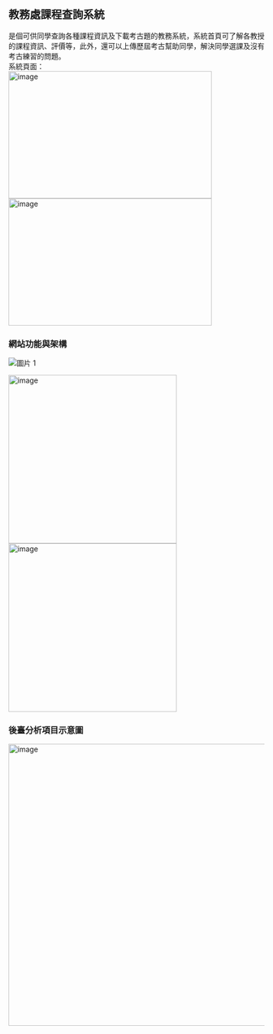 ## 教務處課程查詢系統

是個可供同學查詢各種課程資訊及下載考古題的教務系統，系統首頁可了解各教授的課程資訊、評價等，此外，還可以上傳歷屆考古幫助同學，解決同學選課及沒有考古練習的問題。<br/>
系統頁面：<br/>
<img width="400" height="250" alt="image" src="https://github.com/weilin0323/phpFinalProject/assets/51693471/efbe4141-7de1-4efe-95b7-240501427ecb">
<img width="400" height="250" alt="image" src="https://github.com/weilin0323/phpFinalProject/assets/51693471/d3ed3a4d-fc4e-4472-98dc-aab08c9f69b5">



### 網站功能與架構
![圖片 1](https://github.com/weilin0323/phpFinalProject/assets/51693471/9b9fd69b-fdf4-4d89-b5e7-2ad2a270eac4)<br/>




<img width="331" alt="image" src="https://github.com/weilin0323/phpFinalProject/assets/51693471/c7254762-e08d-48cd-ad32-c8ec4a705e55">

<img width="331" alt="image" src="https://github.com/weilin0323/phpFinalProject/assets/51693471/864a9967-a09e-4ea9-aaa9-965ddf0af147">

### 後臺分析項目示意圖
<img width="554" alt="image" src="https://github.com/weilin0323/phpFinalProject/assets/51693471/b91481f9-3604-49d3-a30e-c821b500f94d">





